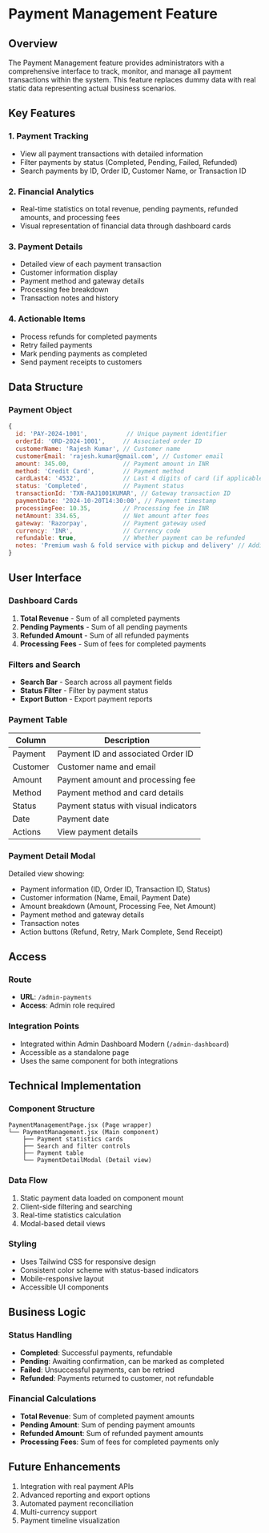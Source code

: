 # Payment Management Feature

## Overview
The Payment Management feature provides administrators with a comprehensive interface to track, monitor, and manage all payment transactions within the system. This feature replaces dummy data with real static data representing actual business scenarios.

## Key Features

### 1. Payment Tracking
- View all payment transactions with detailed information
- Filter payments by status (Completed, Pending, Failed, Refunded)
- Search payments by ID, Order ID, Customer Name, or Transaction ID

### 2. Financial Analytics
- Real-time statistics on total revenue, pending payments, refunded amounts, and processing fees
- Visual representation of financial data through dashboard cards

### 3. Payment Details
- Detailed view of each payment transaction
- Customer information display
- Payment method and gateway details
- Processing fee breakdown
- Transaction notes and history

### 4. Actionable Items
- Process refunds for completed payments
- Retry failed payments
- Mark pending payments as completed
- Send payment receipts to customers

## Data Structure

### Payment Object
```javascript
{
  id: 'PAY-2024-1001',           // Unique payment identifier
  orderId: 'ORD-2024-1001',     // Associated order ID
  customerName: 'Rajesh Kumar', // Customer name
  customerEmail: 'rajesh.kumar@gmail.com', // Customer email
  amount: 345.00,               // Payment amount in INR
  method: 'Credit Card',        // Payment method
  cardLast4: '4532',            // Last 4 digits of card (if applicable)
  status: 'Completed',          // Payment status
  transactionId: 'TXN-RAJ1001KUMAR', // Gateway transaction ID
  paymentDate: '2024-10-20T14:30:00', // Payment timestamp
  processingFee: 10.35,         // Processing fee in INR
  netAmount: 334.65,            // Net amount after fees
  gateway: 'Razorpay',          // Payment gateway used
  currency: 'INR',              // Currency code
  refundable: true,             // Whether payment can be refunded
  notes: 'Premium wash & fold service with pickup and delivery' // Additional notes
}
```

## User Interface

### Dashboard Cards
1. **Total Revenue** - Sum of all completed payments
2. **Pending Payments** - Sum of all pending payments
3. **Refunded Amount** - Sum of all refunded payments
4. **Processing Fees** - Sum of fees for completed payments

### Filters and Search
- **Search Bar** - Search across all payment fields
- **Status Filter** - Filter by payment status
- **Export Button** - Export payment reports

### Payment Table
| Column | Description |
|--------|-------------|
| Payment | Payment ID and associated Order ID |
| Customer | Customer name and email |
| Amount | Payment amount and processing fee |
| Method | Payment method and card details |
| Status | Payment status with visual indicators |
| Date | Payment date |
| Actions | View payment details |

### Payment Detail Modal
Detailed view showing:
- Payment information (ID, Order ID, Transaction ID, Status)
- Customer information (Name, Email, Payment Date)
- Amount breakdown (Amount, Processing Fee, Net Amount)
- Payment method and gateway details
- Transaction notes
- Action buttons (Refund, Retry, Mark Complete, Send Receipt)

## Access

### Route
- **URL**: `/admin-payments`
- **Access**: Admin role required

### Integration Points
- Integrated within Admin Dashboard Modern (`/admin-dashboard`)
- Accessible as a standalone page
- Uses the same component for both integrations

## Technical Implementation

### Component Structure
```
PaymentManagementPage.jsx (Page wrapper)
└── PaymentManagement.jsx (Main component)
    ├── Payment statistics cards
    ├── Search and filter controls
    ├── Payment table
    └── PaymentDetailModal (Detail view)
```

### Data Flow
1. Static payment data loaded on component mount
2. Client-side filtering and searching
3. Real-time statistics calculation
4. Modal-based detail views

### Styling
- Uses Tailwind CSS for responsive design
- Consistent color scheme with status-based indicators
- Mobile-responsive layout
- Accessible UI components

## Business Logic

### Status Handling
- **Completed**: Successful payments, refundable
- **Pending**: Awaiting confirmation, can be marked as completed
- **Failed**: Unsuccessful payments, can be retried
- **Refunded**: Payments returned to customer, not refundable

### Financial Calculations
- **Total Revenue**: Sum of completed payment amounts
- **Pending Amount**: Sum of pending payment amounts
- **Refunded Amount**: Sum of refunded payment amounts
- **Processing Fees**: Sum of fees for completed payments only

## Future Enhancements
1. Integration with real payment APIs
2. Advanced reporting and export options
3. Automated payment reconciliation
4. Multi-currency support
5. Payment timeline visualization